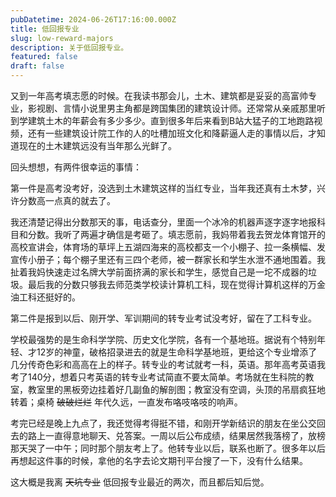 ```yaml
---
pubDatetime: 2024-06-26T17:16:00.000Z
title: 低回报专业
slug: low-reward-majors
description: 关于低回报专业。
featured: false
draft: false
---
```


又到一年高考填志愿的时候。在我读书那会儿，土木、建筑都是妥妥的高富帅专业，影视剧、言情小说里男主角都是跨国集团的建筑设计师。还常常从亲戚那里听到学建筑土木的年薪会有多少多少。直到很多年后来看到B站大猛子的工地跑路视频，还有一些建筑设计院工作的人的吐槽加班文化和降薪逼人走的事情以后，才知道现在的土木建筑远没有当年那么光鲜了。

回头想想，有两件很幸运的事情：

第一件是高考没考好，没选到土木建筑这样的当红专业，当年我还真有土木梦，兴许分数高一点真的就去了。

我还清楚记得出分数那天的事，电话查分，里面一个冰冷的机器声逐字逐字地报科目和分数。我听了两遍才确信是考砸了。填志愿前，我妈带着我去贺龙体育馆开的高校宣讲会，体育场的草坪上五湖四海来的高校都支一个小棚子、拉一条横幅、发宣传小册子；每个棚子里还有三四个老师，被一群家长和学生水泄不通地围着。我扯着我妈快速走过名牌大学前面挤满的家长和学生，感觉自己是一坨不成器的垃圾。最后我的分数只够我去师范类学校读计算机工科，现在觉得计算机这样的万金油工科还挺好的。

第二件是报到以后、刚开学、军训期间的转专业考试没考好，留在了工科专业。

学校最强势的是生命科学学院、历史文化学院，各有一个基地班。据说有个特别年轻、才12岁的神童，破格招录进去的就是生命科学基地班，更给这个专业增添了几分传奇色彩和高高在上的样子。转专业的考试就考一科，英语。那年高考英语我考了140分，想着只考英语的转专业考试简直不要太简单。考场就在生科院的教室，教室里的黑板旁边挂着好几副鱼的解剖图；教室没有空调，头顶的吊扇疯狂地转着；桌椅 ~~破破烂烂~~ 年代久远，一直发布咯吱咯吱的响声。

考完已经是晚上九点了，我还觉得考得挺不错，和刚开学新结识的朋友在坐公交回去的路上一直得意地聊天、兑答案。一周以后公布成绩，结果居然我落榜了，放榜那天哭了一中午；同时那个朋友考上了。他转专业以后，联系也断了。很多年以后再想起这件事的时候，拿他的名字去论文期刊平台搜了一下，没有什么结果。

这大概是我离 ~~天坑专业~~ 低回报专业最近的两次，而且都后知后觉。